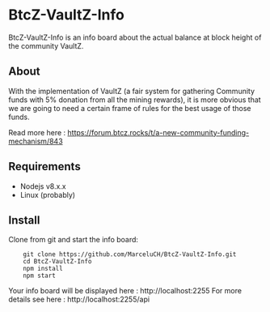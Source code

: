 # BtcZ-VaultZ-Info

BtcZ-VaultZ-Info is an info board about the actual balance at block height of the community VaultZ.


## About

With the implementation of VaultZ (a fair system for gathering Community funds with 5% donation from all the mining rewards), it is more obvious that we are going to need a certain frame of rules for the best usage of those funds.

Read more here : https://forum.btcz.rocks/t/a-new-community-funding-mechanism/843


## Requirements

* Nodejs v8.x.x
* Linux (probably)


## Install

Clone from git and start the info board:

```
    git clone https://github.com/MarceluCH/BtcZ-VaultZ-Info.git
    cd BtcZ-VaultZ-Info
    npm install
    npm start
```

 Your info board will be displayed here : http://localhost:2255
 For more details see here : http://localhost:2255/api
